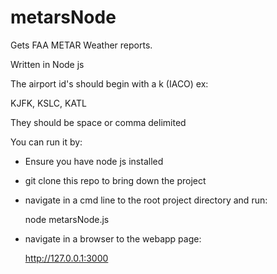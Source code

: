 # metarsNode

Gets FAA METAR Weather reports.

Written in Node js

The airport id's should begin with a k (IACO) ex:

KJFK, KSLC, KATL

They should be space or comma delimited


You can run it by:

* Ensure you have node js installed
* git clone this repo to bring down the project
* navigate in a cmd line to the root project directory and run:

    node metarsNode.js
  
* navigate in a browser to the webapp page: 

	http://127.0.0.1:3000
